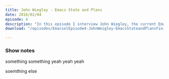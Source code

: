 ```yaml
---
title: John Wiegley - Emacs State and Plans
date: 2016/02/04
episode: 4
description: "In this episode I interview John Wiegley, the current Emacs maintainer. He answers questions that was asked by the Emacs community."
download: "/episodes/EmacselEpisode4-JohnWeigley-EmacsStateandPlansFinished.mp3"

---
```


### Show notes

something something yeah yeah yeah

soemthing else
